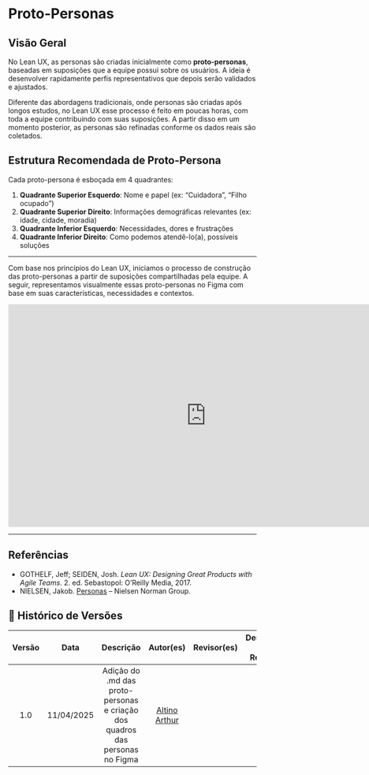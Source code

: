 # Proto-Personas

## Visão Geral

No Lean UX, as personas são criadas inicialmente como **proto-personas**, baseadas em suposições que a equipe possui sobre os usuários. A ideia é desenvolver rapidamente perfis representativos que depois serão validados e ajustados.

Diferente das abordagens tradicionais, onde personas são criadas após longos estudos, no Lean UX esse processo é feito em poucas horas, com toda a equipe contribuindo com suas suposições. A partir disso em um momento posterior, as personas são refinadas conforme os dados reais são coletados.

## Estrutura Recomendada de Proto-Persona

Cada proto-persona é esboçada em 4 quadrantes:

1. **Quadrante Superior Esquerdo**: Nome e papel (ex: “Cuidadora”, “Filho ocupado”)
2. **Quadrante Superior Direito**: Informações demográficas relevantes (ex: idade, cidade, moradia)
3. **Quadrante Inferior Esquerdo**: Necessidades, dores e frustrações
4. **Quadrante Inferior Direito**: Como podemos atendê-lo(a), possíveis soluções

---

Com base nos princípios do Lean UX, iniciamos o processo de construção das proto-personas a partir de suposições compartilhadas pela equipe. A seguir, representamos visualmente essas proto-personas no Figma com base em suas características, necessidades e contextos. 

<iframe style="border: 1px solid rgba(0, 0, 0, 0.1);" width="800" height="450" src="https://embed.figma.com/design/059PfC7MOXgl5Z7Hpn2wd8/Untitled?node-id=1-101&embed-host=share" allowfullscreen></iframe>

---

## Referências

- GOTHELF, Jeff; SEIDEN, Josh. *Lean UX: Designing Great Products with Agile Teams*. 2. ed. Sebastopol: O’Reilly Media, 2017.
- NIELSEN, Jakob. [Personas](https://www.nngroup.com/articles/personas/) – Nielsen Norman Group.

## 📄 Histórico de Versões

| Versão | Data       | Descrição                                                                                      | Autor(es)                                                   | Revisor(es)                                  | Descrição da Revisão |
|:------:|:----------:|:-----------------------------------------------------------------------------------------------:|:------------------------------------------------------------:|:--------------------------------------------:|:---------------------:|
| 1.0    | 11/04/2025 | Adição do .md das proto-personas e criação dos quadros das personas no Figma                   | [Altino Arthur](https://github.com/arthurrochamoreira)       |                                              |                       |
